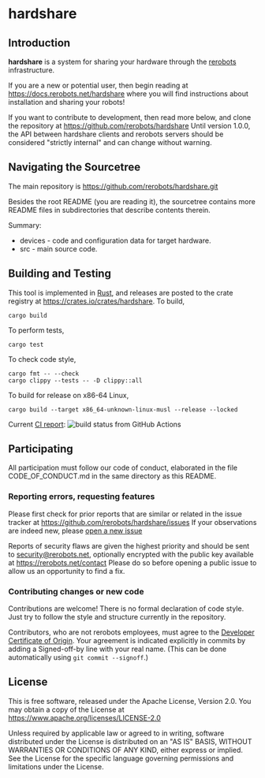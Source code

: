 hardshare
=========

Introduction
------------

**hardshare** is a system for sharing your hardware through the
[rerobots](https://rerobots.net) infrastructure.

If you are a new or potential user, then begin reading at https://docs.rerobots.net/hardshare
where you will find instructions about installation and sharing your robots!

If you want to contribute to development, then read more below, and clone the
repository at https://github.com/rerobots/hardshare
Until version 1.0.0, the API between hardshare clients and rerobots servers
should be considered "strictly internal" and can change without warning.


Navigating the Sourcetree
-------------------------

The main repository is https://github.com/rerobots/hardshare.git

Besides the root README (you are reading it), the sourcetree contains more
README files in subdirectories that describe contents therein.

Summary:

* devices - code and configuration data for target hardware.
* src - main source code.


Building and Testing
--------------------

This tool is implemented in [Rust](https://www.rust-lang.org/), and releases are
posted to the crate registry at <https://crates.io/crates/hardshare>. To build,

    cargo build

To perform tests,

    cargo test

To check code style,

    cargo fmt -- --check
    cargo clippy --tests -- -D clippy::all

To build for release on x86-64 Linux,

    cargo build --target x86_64-unknown-linux-musl --release --locked

Current [CI report](https://github.com/rerobots/hardshare/actions/workflows/main.yml):
![build status from GitHub Actions](https://github.com/rerobots/hardshare/actions/workflows/main.yml/badge.svg)


Participating
-------------

All participation must follow our code of conduct, elaborated in the file
CODE_OF_CONDUCT.md in the same directory as this README.

### Reporting errors, requesting features

Please first check for prior reports that are similar or related in the issue
tracker at https://github.com/rerobots/hardshare/issues
If your observations are indeed new, please [open a new issue](
https://github.com/rerobots/hardshare/issues/new)

Reports of security flaws are given the highest priority and should be sent to
<security@rerobots.net>, optionally encrypted with the public key available at
https://rerobots.net/contact Please do so before opening a public issue to allow
us an opportunity to find a fix.

### Contributing changes or new code

Contributions are welcome! There is no formal declaration of code style. Just
try to follow the style and structure currently in the repository.

Contributors, who are not rerobots employees, must agree to the [Developer
Certificate of Origin](https://developercertificate.org/). Your agreement is
indicated explicitly in commits by adding a Signed-off-by line with your real
name. (This can be done automatically using `git commit --signoff`.)


License
-------

This is free software, released under the Apache License, Version 2.0.
You may obtain a copy of the License at https://www.apache.org/licenses/LICENSE-2.0

Unless required by applicable law or agreed to in writing, software
distributed under the License is distributed on an "AS IS" BASIS,
WITHOUT WARRANTIES OR CONDITIONS OF ANY KIND, either express or implied.
See the License for the specific language governing permissions and
limitations under the License.
